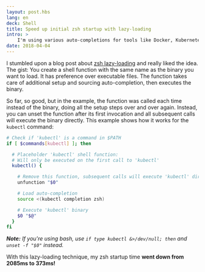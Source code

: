 ```yaml
---
layout: post.hbs
lang: en
deck: Shell
title: Speed up initial zsh startup with lazy-loading
intro: >
    I'm using various auto-completions for tools like Docker, Kubernetes, the AWS CLI and Node.js. Over time, together with other initialization code snippets, starting a new shell got slower and slower. But then I found an easy way to get back to speed.
date: 2018-04-04
---
```


I stumbled upon a blog post about [zsh lazy-loading](https://peterlyons.com/problog/2018/01/zsh-lazy-loading) and really liked the idea. The gist: You create a shell function with the same name as the binary you want to load. It has preference over executable files. The function takes care of additional setup and sourcing auto-completion, then executes the binary.

So far, so good, but in the example, the function was called each time instead of the binary, doing all the setup steps over and over again. Instead, you can unset the function after its first invocation and all subsequent calls will execute the binary directly. This example shows how it works for the `kubectl` command:

```bash
# Check if 'kubectl' is a command in $PATH
if [ $commands[kubectl] ]; then

  # Placeholder 'kubectl' shell function:
  # Will only be executed on the first call to 'kubectl'
  kubectl() {

    # Remove this function, subsequent calls will execute 'kubectl' directly
    unfunction "$0"

    # Load auto-completion
    source <(kubectl completion zsh)

    # Execute 'kubectl' binary
    $0 "$@"
  }
fi
```

_**Note:** If you're using bash, use `if type kubectl &>/dev/null; then` and `unset -f "$0"` instead._

With this lazy-loading technique, my zsh startup time **went down from 2085ms to 373ms!**

